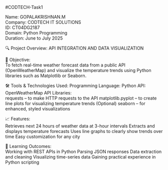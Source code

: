 #CODTECH-Task1

Name: GOPALAKRISHNAN.M                                                            
Company: CODTECH IT SOLUTIONS                                             
ID: CT04DG2187                                                                      
Domain: Python Programming                                                        
Duration: June to July 2025                                                                       

🔍 Project Overview: API INTEGRATION AND DATA VISUALIZATION                                              

🎯 Objective:                                                                                                       
To fetch real-time weather forecast data from a public API (OpenWeatherMap) and visualize the temperature trends using Python libraries such as Matplotlib or Seaborn.

🛠️ Tools & Technologies Used:
Programming Language: Python
API: OpenWeatherMap API
Libraries:                                                                                                        
requests – to make HTTP requests to the API
matplotlib.pyplot – to create line plots for visualizing temperature trends
(Optional) seaborn – for enhanced, styled visualizations

📈 Features:                                                                                           
Retrieves next 24 hours of weather data at 3-hour intervals
Extracts and displays temperature forecasts
Uses line graphs to clearly show trends over time
Easy customization for any city

📌 Learning Outcomes:                                                                                 
Working with REST APIs in Python
Parsing JSON responses
Data extraction and cleaning
Visualizing time-series data
Gaining practical experience in Python scripting
